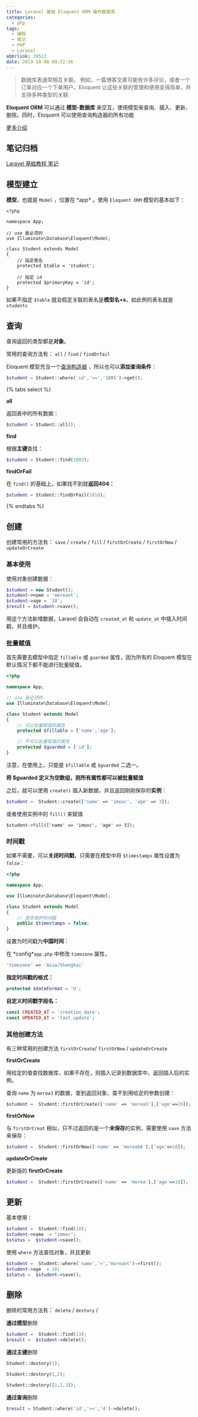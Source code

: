 ```yaml
---
title: Laravel 基础 Eloquent ORM 操作数据库
categories:
  - php
tags:
  - 编程
  - 笔记
  - PHP
  - Laravel
abbrlink: 39513
date: 2019-10-08 09:52:56
---
```




> 数据库表通常相互关联。 例如，一篇博客文章可能有许多评论，或者一个订单对应一个下单用户。Eloquent 让这些关联的管理和使用变得简单，并支持多种类型的关联

**Eloquent ORM** 可以通过 **模型-数据库** 来交互，使用模型来查询、插入、更新、删除。同时，Eloquent 可以使用查询构造器的所有功能

[更多介绍](https://learnku.com/index.php/docs/laravel/5.7/eloquent-relationships/2295)

<!-- more -->



## 笔记归档

[Laravel 基础教程 笔记](https://mojuchen.github.io/tags/Laravel/)

## 模型建立

**模型**，也就是 `Model` ，位置在 *app\* 。使用 `Eloquent ORM` 模型的基本如下：

```php+HTML
<?php

namespace App;

// use 是必须的
use Illuminate\Database\Eloquent\Model;

class Student extends Model
{
    // 指定表名
    protected $table = 'student';
    
    // 指定 id
    protected $primaryKey = 'id';
}
```

如果不指定 `$table` 就会假定关联的表名是**模型名+s**，如此例的表名就是 `students`

## 查询

查询返回的类型都是**对象**。

常用的查询方法有： `all` / `find` / `findOrfail`

Eloquent 模型充当一个[查询构造器](https://learnku.com/docs/laravel/5.7/queries) ，所以也可以**添加查询条件**：

```php
$student = Student::where('id','>=','1005')->get();
```



{% tabs select %}

<!-- tab all -->

**all**

返回表中的所有数据：

```php
$student = Student::all();
```

<!-- endtab -->

<!-- tab find -->

**find**

根据**主键**查找：

```php
$student = Student::find(1003);
```

<!-- endtab -->

<!-- tab findOrFail -->

**findOrFail**

在 `find()` 的基础上，如果找不到就**返回404：**

```php
$student = Student::findOrFail(1010);
```

<!-- endtab -->



{% endtabs %}





## 创建

创建常用的方法有： `save` / `create` / `fill` / `firstOrCreate` / `firstOrNew` / `updateOrCreate`

### 基本使用

使用对象创建数据：

```php
$student = new Student();
$student->name = 'moreant';
$student->age = '18';
$result = $student->save();
```

用这个方法新增数据，Laravel 会自动在 `created_at` 和 `update_at` 中插入时间戳，并且维护。

### 批量赋值

首先需要去模型中指定 `fillable` 或 `guarded` 属性，因为所有的 Eloquent 模型在默认情况下都不能进行批量赋值。

```php
<?php

namespace App;

// use 是必须的
use Illuminate\Database\Eloquent\Model;

class Student extends Model
{
    // 可以批量赋值的属性
    protected $fillable = ['name','age'];

    // 不可以批量赋值的属性
    protected $guarded = ['id'];
}
```

注意，在使用上，只能是 `$fillable` 或 `$guarded` 二选一。

**将 $guarded 定义为空数组，则所有属性都可以被批量赋值**

之后，就可以使用 `create()` 插入新数据，并且返回刚刚保存的**实例**：

```php
$student =  Student::create(['name' => 'imooc', 'age' => 3]);
```

或者使用实例中的 `fill()` 来赋值

```php+HTML
$student->fill(['name' => 'imooc', 'age' => 3]);
```

### 时间戳

如果不需要，可以**关闭时间戳**，只需要在模型中将 `$timestamps` 属性设置为 `false`：

```php
<?php

namespace App;

use Illuminate\Database\Eloquent\Model;

class Student extends Model
{
    // 是否维护时间戳
    public $timestamps = false;
}
```

设置为时间戳为**中国时间**：

在 *config\*`app.php` 中修改 `timezone` 属性，

```php
'timezone' => 'Asia/Shanghai'
```

**指定时间戳的格式：**

```php
protected $dateFormat = 'U';
```

**自定义时间戳字段名：**

```php
const CREATED_AT = 'creation_date';
const UPDATED_AT = 'last_update';
```

### 其他创建方法

有三种常用的创建方法 `firstOrCreate`/ `firstOrNew` / `updateOrCreate`

**firstOrCreate**

用给定的值查找数据库，如果不存在，则插入记录到数据库中。返回插入后的实例。

查询 `name` 为 `morea3` 的数据，查到返回对象，查不到用给定的参数创建：

```php
$student =  Student::firstOrCreate(['name' => 'morea3'],['age'=>29]);
```

**firstOrNew**

与 `firstOrCreat` 相似，只不过返回的是一个**未保存**的实例，需要使用 `save` 方法来保存：

```php
$student =  Student::firstOrNew(['name' => 'morea66'],['age'=>18]);
```

**updateOrCreate**

更新版的 **firstOrCreate**

```php
$student =  Student::firstOrCreate(['name' => 'morea'],['age'=>18]);
```

## 更新

基本使用：

```php
$student =  Student::find(10);
$student->name  = "immoc";
$status =  $student->save();
```

使用 `where` 方法查找对象，并且更新

```php
$student =  Student::where('name','=','moreant')->first();
$student->age  = 20;
$status =  $student->save();
```

## 删除

删除的常用方法有： `delete` / `destory` /

**通过模型**删除

```php
$student =  Student::find(13);
$result =  $student->delete();
```

**通过主键**删除

```php
Student::destory(1);

Student::destory(1,2);

Student::destory([1,2,3]);
```

**通过查询**删除

```php
$result = Student::where('id','>=','4')->delete();
```

